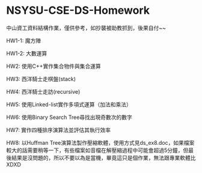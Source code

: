# NSYSU-CSE-DS-Homework
中山資工資料結構作業，僅供參考，如抄襲被助教抓到，後果自付~~

HW1-1: 魔方陣

HW1-2: 大數運算

HW2: 使用C++實作集合物件與集合運算

HW3: 西洋騎士走棋盤(stack)

HW4: 西洋騎士走訪(recursive)

HW5: 使用Linked-list實作多項式運算（加法和乘法）

HW6: 使用Binary Search Tree尋找出現奇數次的數字

HW7: 實作四種排序演算法並評估其執行效率

HW8: 以Huffman Tree演算法製作壓縮軟體，使用方式見ds_ex8.doc，如果檔案較大的話需要稍等一下，有些檔案如音檔在解壓縮過程中可能會超過5分鐘，但最後結果是沒問題的，所以不要以為是當機，畢竟這只是個作業，無法跟專業軟體比XDXD
